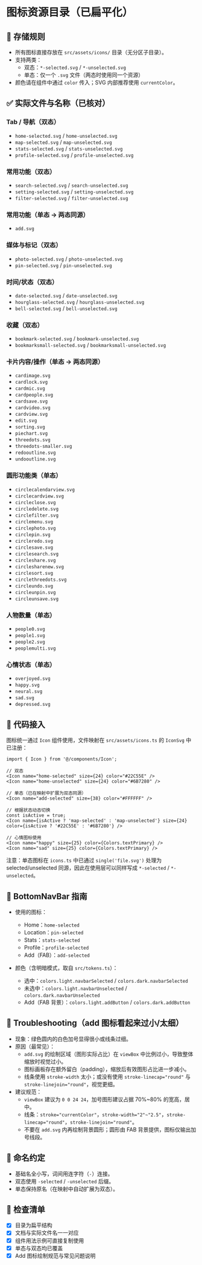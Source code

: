 # 图标资源目录（已扁平化）

## 📁 存储规则
- 所有图标直接存放在 `src/assets/icons/` 目录（无分区子目录）。
- 支持两类：
  - 双态：`*-selected.svg` / `*-unselected.svg`
  - 单态：仅一个 `.svg` 文件（两态时使用同一个资源）
- 颜色请在组件中通过 `color` 传入；SVG 内部推荐使用 `currentColor`。

## ✅ 实际文件与名称（已核对）

### Tab / 导航（双态）
- `home-selected.svg` / `home-unselected.svg`
- `map-selected.svg` / `map-unselected.svg`
- `stats-selected.svg` / `stats-unselected.svg`
- `profile-selected.svg` / `profile-unselected.svg`

### 常用功能（双态）
- `search-selected.svg` / `search-unselected.svg`
- `setting-selected.svg` / `setting-unselected.svg`
- `filter-selected.svg` / `filter-unselected.svg`

### 常用功能（单态 → 两态同源）
- `add.svg`

### 媒体与标记（双态）
- `photo-selected.svg` / `photo-unselected.svg`
- `pin-selected.svg` / `pin-unselected.svg`

### 时间/状态（双态）
- `date-selected.svg` / `date-unselected.svg`
- `hourglass-selected.svg` / `hourglass-unselected.svg`
- `bell-selected.svg` / `bell-unselected.svg`

### 收藏（双态）
- `bookmark-selected.svg` / `bookmark-unselected.svg`
- `bookmarksmall-selected.svg` / `bookmarksmall-unselected.svg`

### 卡片内容/操作（单态 → 两态同源）
- `cardimage.svg`
- `cardlock.svg`
- `cardmic.svg`
- `cardpeople.svg`
- `cardsave.svg`
- `cardvideo.svg`
- `cardview.svg`
- `edit.svg`
- `sorting.svg`
- `piechart.svg`
- `threedots.svg`
- `threedots-smaller.svg`
- `redooutline.svg`
- `undooutline.svg`

### 圆形功能类（单态）
- `circlecalendarview.svg`
- `circlecardview.svg`
- `circleclose.svg`
- `circledelete.svg`
- `circlefilter.svg`
- `circlemenu.svg`
- `circlephoto.svg`
- `circlepin.svg`
- `circleredo.svg`
- `circlesave.svg`
- `circlesearch.svg`
- `circleshare.svg`
- `circlesharenew.svg`
- `circlesort.svg`
- `circlethreedots.svg`
- `circleundo.svg`
- `circleunpin.svg`
- `circleunsave.svg`

### 人物数量（单态）
- `people0.svg`
- `people1.svg`
- `people2.svg`
- `peoplemulti.svg`

### 心情状态（单态）
- `overjoyed.svg`
- `happy.svg`
- `neural.svg`
- `sad.svg`
- `depressed.svg`

## 🔧 代码接入

图标统一通过 `Icon` 组件使用，文件映射在 `src/assets/icons.ts` 的 `IconSvg` 中已注册：

```tsx
import { Icon } from '@/components/Icon';

// 双态
<Icon name="home-selected" size={24} color="#22C55E" />
<Icon name="home-unselected" size={24} color="#6B7280" />

// 单态（已在映射中扩展为双态同源）
<Icon name="add-selected" size={38} color="#FFFFFF" />

// 根据状态动态切换
const isActive = true;
<Icon name={isActive ? 'map-selected' : 'map-unselected'} size={24} color={isActive ? '#22C55E' : '#6B7280'} />

// 心情图标使用
<Icon name="happy" size={25} color={Colors.textPrimary} />
<Icon name="sad" size={25} color={Colors.textPrimary} />
```

注意：单态图标在 `icons.ts` 中已通过 `single('file.svg')` 处理为 selected/unselected 同源，因此在使用层可以同样写成 `*-selected` / `*-unselected`。

## 📌 BottomNavBar 指南

- 使用的图标：
  - Home：`home-selected`
  - Location：`pin-selected`
  - Stats：`stats-selected`
  - Profile：`profile-selected`
  - Add（FAB）：`add-selected`

- 颜色（含明暗模式，取自 `src/tokens.ts`）：
  - 选中：`colors.light.navbarSelected` / `colors.dark.navbarSelected`
  - 未选中：`colors.light.navbarUnselected` / `colors.dark.navbarUnselected`
  - Add（FAB 背景）：`colors.light.addButton` / `colors.dark.addButton`

## 🧰 Troubleshooting（add 图标看起来过小/太细）
- 现象：绿色圆内的白色加号显得很小或线条过细。
- 原因（最常见）：
  - `add.svg` 的绘制区域（图形实际占比）在 `viewBox` 中比例过小，导致整体缩放时视觉过小。
  - 图标画板存在额外留白（padding），缩放后有效图形占比进一步减小。
  - 线条使用 `stroke-width` 太小；或没有使用 `stroke-linecap="round"` 与 `stroke-linejoin="round"`，视觉更细。
- 建议规范：
  - `viewBox` 建议为 `0 0 24 24`，加号图形建议占据 70%~80% 的宽高，居中。
  - 线条：`stroke="currentColor"`，`stroke-width="2"~"2.5"`，`stroke-linecap="round"`，`stroke-linejoin="round"`。
  - 不要在 `add.svg` 内再绘制背景圆形；圆形由 FAB 背景提供，图标仅输出加号线段。

## 🧭 命名约定
- 基础名全小写，词间用连字符（`-`）连接。
- 双态使用 `-selected` / `-unselected` 后缀。
- 单态保持原名（在映射中自动扩展为双态）。

## 🧪 检查清单
- [x] 目录为扁平结构
- [x] 文档与实际文件名一一对应
- [x] 组件用法示例可直接复制使用
- [x] 单态与双态均已覆盖
- [x] Add 图标绘制规范与常见问题说明
